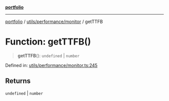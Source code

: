 [**portfolio**](../../../../README.md)

***

[portfolio](../../../../modules.md) / [utils/performance/monitor](../README.md) / getTTFB

# Function: getTTFB()

> **getTTFB**(): `undefined` \| `number`

Defined in: [utils/performance/monitor.ts:245](https://github.com/tnorlund/Portfolio/blob/ed809a84b311878a5d5ab0478e10ed8cf2141530/portfolio/utils/performance/monitor.ts#L245)

## Returns

`undefined` \| `number`
